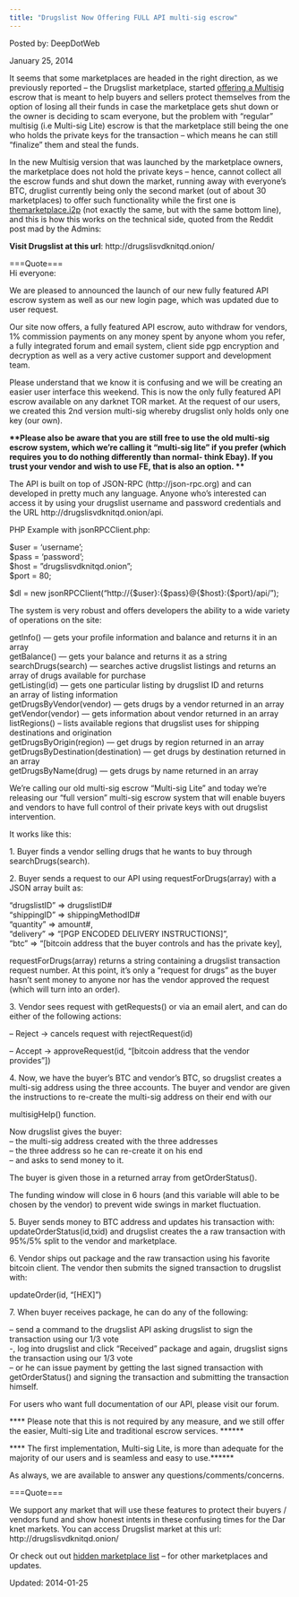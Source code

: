 ```yaml
---
title: "Drugslist Now Offering FULL API multi-sig escrow"
---
```


Posted by: DeepDotWeb

<span>January 25, 2014</span>

<p>It seems that some marketplaces are headed in the right direction, as we previously reported &#8211; the Drugslist marketplace, started <a href="https://g-i-r.github.io/deepdotweb/2014/01/19/drugslist-marketplace-now-offering-multisig-escrow/">offering a Multisig</a> escrow that is meant to help buyers and sellers protect themselves from the option of losing all their funds in case the marketplace gets shut down or the owner is deciding to scam everyone, but the problem with &#8220;regular&#8221; multisig (i.e Multi-sig Lite) escrow is that the marketplace still being the one who holds the private keys for the transaction &#8211; which means he can still &#8220;finalize&#8221; them and steal the funds.</p>
<p>In the new Multisig version that was launched by the marketplace owners, the marketplace does not hold the private keys &#8211; hence, cannot collect all the escrow funds and shut down the market, running away with everyone&#8217;s BTC, druglist currently being only the second market (out of about 30 marketplaces) to offer such functionality while the first one is  <a href="https://g-i-r.github.io/deepdotweb/2013/12/30/full-guide-how-to-access-i2p-sites-use-themarketplace-i2p/" target="_blank">themarketplace.i2p</a> (not exactly the same, but with the same bottom line), and this is how this works on the technical side, quoted from the Reddit post mad by the Admins:</p>
<p><strong>Visit Drugslist at this url</strong>: http://drugslisvdknitqd.onion/</p>
<p>===Quote===<br/>
    Hi everyone:</p>
<p>We are pleased to announced the launch of our new fully featured API escrow system as well as our new login page, which was updated due to user request.</p>
<p>Our site now offers, a fully featured API escrow, auto withdraw for vendors, 1% commission payments on any money spent by anyone whom you refer, a fully integrated forum and email system, client side pgp encryption and decryption as well as a very active customer support and development team.</p>
<p>Please understand that we know it is confusing and we will be creating an easier user interface this weekend. This is now the only fully featured API escrow available on any darknet TOR market. At the request of our users, we created this 2nd version multi-sig whereby drugslist only holds only one key (our own).</p>
<p><strong>**Please also be aware that you are still free to use the old multi-sig escrow system, which we&#8217;re calling it &#8220;multi-sig lite&#8221; if you prefer (which requires you to do nothing differently than normal- think Ebay). If you trust your vendor and wish to use FE, that is also an option. **</strong></p>
<p>The API is built on top of JSON-RPC (http://json-rpc.org) and can developed in pretty much any language. Anyone who’s interested can access it by using your drugslist username and password credentials and the URL http://drugslisvdknitqd.onion/api.</p>
<p>PHP Example with jsonRPCClient.php:</p>
<p>$user = ‘username’;<br/>
    $pass = ‘password’;<br/>
    $host = &#8221;drugslisvdknitqd.onion”;<br/>
    $port = 80;</p>
<p>$dl = new jsonRPCClient(&#8220;http://{$user}:{$pass}@{$host}:{$port}/api/&#8221;);</p>
<p>The system is very robust and offers developers the ability to a wide variety of operations on the site:</p>
<p>getInfo() — gets your profile information and balance and returns it in an array<br/>
    getBalance() — gets your balance and returns it as a string<br/>
    searchDrugs(search) — searches active drugslist listings and returns an<br/>
    array of drugs available for purchase<br/>
    getListing(id) — gets one particular listing by drugslist ID and returns<br/>
    an array of listing information<br/>
    getDrugsByVendor(vendor) &#8212; gets drugs by a vendor returned in an array<br/>
    getVendor(vendor) &#8212; gets information about vendor returned in an array<br/>
    listRegions() &#8211; lists available regions that drugslist uses for shipping destinations and origination<br/>
    getDrugsByOrigin(region) &#8212; get drugs by region returned in an array<br/>
    getDrugsByDestination(destination) &#8212; get drugs by destination returned in an array<br/>
    getDrugsByName(drug) &#8212; gets drugs by name returned in an array</p>
<p>We’re calling our old multi-sig escrow “Multi-sig Lite” and today we&#8217;re releasing our &#8220;full version&#8221; multi-sig escrow system that will enable buyers and vendors to have full control of their private keys with out drugslist intervention.</p>
<p>It works like this:</p>
<p>1. Buyer finds a vendor selling drugs that he wants to buy through searchDrugs(search).</p>
<p>2. Buyer sends a request to our API using requestForDrugs(array) with a JSON array built as:</p>
<p>&#8220;drugslistID&#8221; =&gt; drugslistID#<br/>
    &#8220;shippingID&#8221; =&gt; shippingMethodID#<br/>
    &#8220;quantity&#8221; =&gt; amount#,<br/>
    &#8220;delivery&#8221; =&gt; “[PGP ENCODED DELIVERY INSTRUCTIONS]”,<br/>
    “btc&#8221; =&gt; “[bitcoin address that the buyer controls and has the private key],</p>
<p>requestForDrugs(array) returns a string containing a drugslist transaction request number. At this point, it&#8217;s only a &#8220;request for drugs&#8221; as the buyer hasn&#8217;t sent money to anyone nor has the vendor approved the request (which will turn into an order).</p>
<p>3. Vendor sees request with getRequests() or via an email alert, and can do either of the following actions:</p>
<p>&#8211; Reject -&gt; cancels request with rejectRequest(id)</p>
<p>&#8211; Accept -&gt; approveRequest(id, “[bitcoin address that the vendor provides”])</p>
<p>4. Now, we have the buyer’s BTC and vendor’s BTC, so drugslist creates a multi-sig address using the three accounts. The buyer and vendor are given the instructions to re-create the multi-sig address on their end with our</p>
<p>multisigHelp() function.</p>
<p>Now drugslist gives the buyer:<br/>
    &#8211; the multi-sig address created with the three addresses<br/>
    &#8211; the three address so he can re-create it on his end<br/>
    &#8211; and asks to send money to it.</p>
<p>The buyer is given those in a returned array from getOrderStatus().</p>
<p>The funding window will close in 6 hours (and this variable will able to be chosen by the vendor) to prevent wide swings in market fluctuation.</p>
<p>5. Buyer sends money to BTC address and updates his transaction with: updateOrderStatus(id,txid) and drugslist creates the a raw transaction with 95%/5% split to the vendor and marketplace.</p>
<p>6. Vendor ships out package and the raw transaction using his favorite bitcoin client. The vendor then submits the signed transaction to drugslist with:</p>
<p>updateOrder(id, “[HEX]”)</p>
<p>7. When buyer receives package, he can do any of the following:</p>
<p>&#8211; send a command to the drugslist API asking drugslist to sign the transaction using our 1/3 vote<br/>
    -, log into drugslist and click “Received” package and again, drugslist signs the transaction using our 1/3 vote<br/>
    &#8211; or he can issue payment by getting the last signed transaction with getOrderStatus() and signing the transaction and submitting the transaction himself.</p>
<p>For users who want full documentation of our API, please visit our forum.</p>
<p>**** Please note that this is not required by any measure, and we still offer the easier, Multi-sig Lite and traditional escrow services. ******</p>
<p>**** The first implementation, Multi-sig Lite, is more than adequate for the majority of our users and is seamless and easy to use.******</p>
<p>As always, we are available to answer any questions/comments/concerns.</p>
<p>===Quote===</p>
<p>We support any market that will use these features to protect their buyers / vendors fund and show honest intents in these confusing times for the Dar knet markets. You can access Drugslist market at this url: http://drugslisvdknitqd.onion/</p>
<p>Or check out out <a href="https://g-i-r.github.io/deepdotweb/2013/10/28/updated-llist-of-hidden-marketplaces-tor-i2p/" target="_blank">hidden marketplace list</a> &#8211; for other marketplaces and updates.</p>

Updated: 2014-01-25
    
